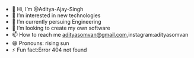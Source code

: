 - 👋 Hi, I’m @Aditya-Ajay-Singh
- 👀 I’m interested in new technologies
- 🌱 I’m currently persuing Engineering
- 💞️ I’m looking to create my own software
- 📫 How to reach me  adityasomvan@gmail.com,instagram:adityasomvan
- 😄 Pronouns: rising sun
- ⚡ Fun fact:Error 404 not found

<!---
Aditya-Ajay-Singh/Aditya-Ajay-Singh is a ✨ special ✨ repository because its `README.md` (this file) appears on your GitHub profile.
You can click the Preview link to take a look at your changes.
--->
